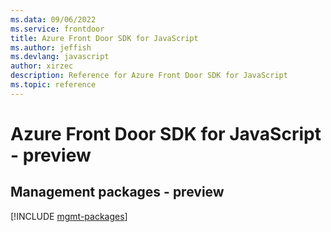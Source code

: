 ```yaml
---
ms.data: 09/06/2022
ms.service: frontdoor
title: Azure Front Door SDK for JavaScript
ms.author: jeffish
ms.devlang: javascript
author: xirzec
description: Reference for Azure Front Door SDK for JavaScript
ms.topic: reference
---
```

# Azure Front Door SDK for JavaScript - preview

## Management packages - preview
[!INCLUDE [mgmt-packages](front-door-mgmt-index.md)]
